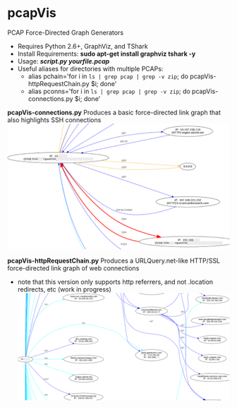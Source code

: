 # pcapVis
PCAP Force-Directed Graph Generators
- Requires Python 2.6+, GraphViz, and TShark
- Install Requirements: <b>sudo apt-get install graphviz tshark -y</b>
- Usage:  <b><i>script.py yourfile.pcap</i></b>
- Useful aliases for directories with multiple PCAPs:
  * alias pchain='for i in ``ls | grep pcap | grep -v zip``; do pcapVis-httpRequestChain.py $i; done'
  * alias pconns='for i in ``ls | grep pcap | grep -v zip``; do pcapVis-connections.py $i; done'

<b>pcapVis-connections.py</b>
Produces a basic force-directed link graph that also highlights SSH connections
![pcapVis-connections.py](https://github.com/bonifield/pcapVis/blob/master/conn-snippet.PNG)

<b>pcapVis-httpRequestChain.py</b>
Produces a URLQuery.net-like HTTP/SSL force-directed link graph of web connections
- note that this version only supports http referrers, and not .location redirects, etc (work in progress)
![pcapVis-httpRequestChain.py](https://github.com/bonifield/pcapVis/blob/master/chain-snippet.PNG)

